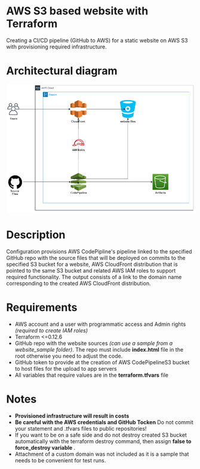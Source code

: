 # AWS S3 based website with Terraform 
Creating a CI/CD pipeline (GitHub to AWS) for a static website on AWS S3 with provisioning required infrastructure.

# Architectural diagram
![Architectural diagram](arh_diagram.png)

# Description
Configuration provisions AWS CodePipline's pipeline linked to the specified GitHub repo with the source files that will be deployed on commits to the specified S3 bucket for a website, AWS CloudFront distribution that is pointed to the same S3 bucket and related AWS IAM roles to support required functionality. The output consists of a link to the domain name corresponding to the created AWS CloudFront distribution.  

# Requirements
* AWS account and a user with programmatic access and Admin rights _(required to create IAM roles)_
* Terraform <=0.12.6
* GitHub repo with the website sources  _(can use a sample from a website_sample folder)_. The repo must include __index.html__ file in the root otherwise you need to adjust the code.
* GitHub token to provide at the creation of AWS CodePipelineS3 bucket to host files for the upload to app servers
* All variables that require values are in the __terraform.tfvars__ file

# Notes
* __Provisioned infrastructure will result in costs__
* __Be careful with the AWS credentials and GitHub Tocken__ Do not commit your statement and .tfvars files to public repositories!  
* If you want to be on a safe side and do not destroy created S3 bucket automatically with the terraform destroy command, then assign  __false to force_destroy variable__ .
* Attachment of a custom domain was not included as it is a sample that needs to be convenient for test runs. 
